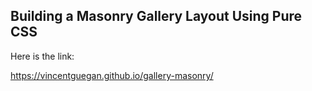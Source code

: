 ## Building a Masonry Gallery Layout Using Pure CSS

Here is the link:

https://vincentguegan.github.io/gallery-masonry/
